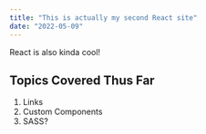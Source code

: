 ```yaml
---
title: "This is actually my second React site"
date: "2022-05-09"
---
```


React is also kinda cool!

## Topics Covered Thus Far

1. Links
2. Custom Components
3. SASS?